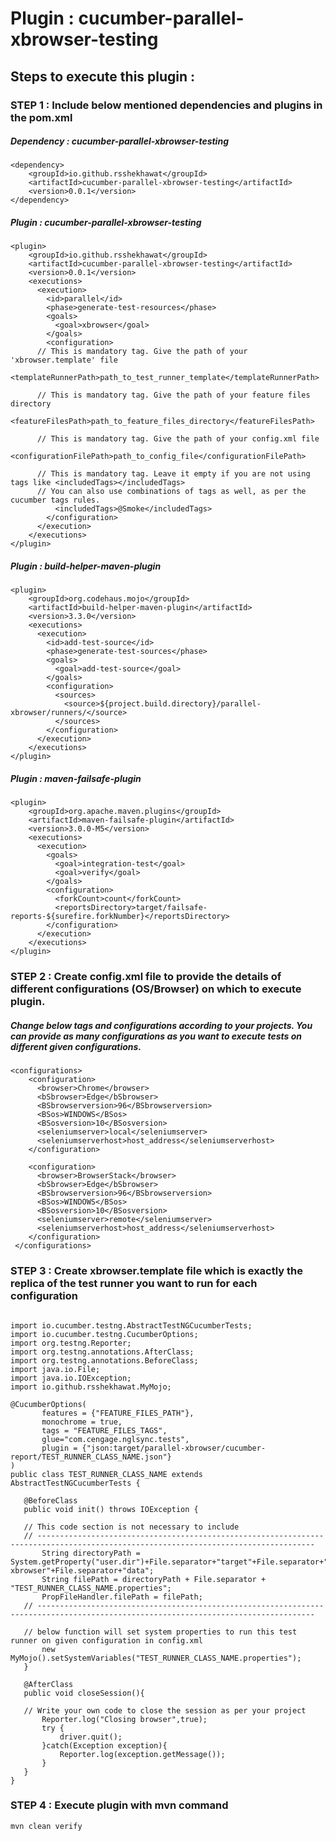 # Plugin : cucumber-parallel-xbrowser-testing

## Steps to execute this plugin : 

### STEP 1 : Include below mentioned dependencies and plugins in the pom.xml

##### Dependency : cucumber-parallel-xbrowser-testing

```
<dependency>
    <groupId>io.github.rsshekhawat</groupId>
    <artifactId>cucumber-parallel-xbrowser-testing</artifactId>
    <version>0.0.1</version>
</dependency>
```

##### Plugin : cucumber-parallel-xbrowser-testing

```
<plugin>
    <groupId>io.github.rsshekhawat</groupId>
    <artifactId>cucumber-parallel-xbrowser-testing</artifactId>
    <version>0.0.1</version>
    <executions>
      <execution>
        <id>parallel</id>
        <phase>generate-test-resources</phase>
        <goals>
          <goal>xbrowser</goal>
        </goals>
        <configuration>
	  // This is mandatory tag. Give the path of your 'xbrowser.template' file
          <templateRunnerPath>path_to_test_runner_template</templateRunnerPath> 
	  
	  // This is mandatory tag. Give the path of your feature files directory
          <featureFilesPath>path_to_feature_files_directory</featureFilesPath>  
	  
	  // This is mandatory tag. Give the path of your config.xml file
          <configurationFilePath>path_to_config_file</configurationFilePath>    
	  
	  // This is mandatory tag. Leave it empty if you are not using tags like <includedTags></includedTags>
	  // You can also use combinations of tags as well, as per the cucumber tags rules.
          <includedTags>@Smoke</includedTags> 	
        </configuration>
      </execution>
    </executions>
</plugin>
```

##### Plugin : build-helper-maven-plugin

```
<plugin>
    <groupId>org.codehaus.mojo</groupId>
    <artifactId>build-helper-maven-plugin</artifactId>
    <version>3.3.0</version>
    <executions>
      <execution>
        <id>add-test-source</id>
        <phase>generate-test-sources</phase>
        <goals>
          <goal>add-test-source</goal>
        </goals>
        <configuration>
          <sources>
            <source>${project.build.directory}/parallel-xbrowser/runners/</source>
          </sources>
        </configuration>
      </execution>
    </executions>
</plugin>
```

##### Plugin : maven-failsafe-plugin

```
<plugin>
    <groupId>org.apache.maven.plugins</groupId>
    <artifactId>maven-failsafe-plugin</artifactId>
    <version>3.0.0-M5</version>
    <executions>
      <execution>
        <goals>
          <goal>integration-test</goal>
          <goal>verify</goal>
        </goals>
        <configuration>
          <forkCount>count</forkCount>
          <reportsDirectory>target/failsafe-reports-${surefire.forkNumber}</reportsDirectory>
        </configuration>
      </execution>
    </executions>
</plugin>
```

### STEP 2 : Create config.xml file to provide the details of different configurations (OS/Browser) on which to execute plugin.

##### Change below tags and configurations according to your projects. You can provide as many configurations as you want to execute tests on different given configurations.

```
<configurations>
    <configuration>
      <browser>Chrome</browser>
      <bSbrowser>Edge</bSbrowser>
      <BSbrowserversion>96</BSbrowserversion>
      <BSos>WINDOWS</BSos>
      <BSosversion>10</BSosversion>
      <seleniumserver>local</seleniumserver>
      <seleniumserverhost>host_address</seleniumserverhost>
    </configuration>

    <configuration>
      <browser>BrowserStack</browser>
      <bSbrowser>Edge</bSbrowser>
      <BSbrowserversion>96</BSbrowserversion>
      <BSos>WINDOWS</BSos>
      <BSosversion>10</BSosversion>
      <seleniumserver>remote</seleniumserver>
      <seleniumserverhost>host_address</seleniumserverhost>
    </configuration>
 </configurations>
  ```
  
  ### STEP 3 : Create xbrowser.template file which is exactly the replica of the test runner you want to run for each configuration
  
 ```  

import io.cucumber.testng.AbstractTestNGCucumberTests;
import io.cucumber.testng.CucumberOptions;
import org.testng.Reporter;
import org.testng.annotations.AfterClass;
import org.testng.annotations.BeforeClass;
import java.io.File;
import java.io.IOException;
import io.github.rsshekhawat.MyMojo;

@CucumberOptions(
        features = {"FEATURE_FILES_PATH"},
        monochrome = true,
        tags = "FEATURE_FILES_TAGS",
        glue="com.cengage.nglsync.tests",
        plugin = {"json:target/parallel-xbrowser/cucumber-report/TEST_RUNNER_CLASS_NAME.json"}
)
public class TEST_RUNNER_CLASS_NAME extends AbstractTestNGCucumberTests {

    @BeforeClass
    public void init() throws IOException {

	// This code section is not necessary to include
	// ------------------------------------------------------------------------------------------------------------------------------------
        String directoryPath = System.getProperty("user.dir")+File.separator+"target"+File.separator+"parallel-xbrowser"+File.separator+"data";
        String filePath = directoryPath + File.separator + "TEST_RUNNER_CLASS_NAME.properties";
        PropFileHandler.filePath = filePath;
	// ------------------------------------------------------------------------------------------------------------------------------------
	
	// below function will set system properties to run this test runner on given configuration in config.xml
        new MyMojo().setSystemVariables("TEST_RUNNER_CLASS_NAME.properties");
    }

    @AfterClass
    public void closeSession(){

	// Write your own code to close the session as per your project
        Reporter.log("Closing browser",true);
        try {
            driver.quit();
        }catch(Exception exception){
            Reporter.log(exception.getMessage());
        }
    }
}
 ```
 
 ### STEP 4 : Execute plugin with mvn command
 
 ```
 mvn clean verify
 ```
